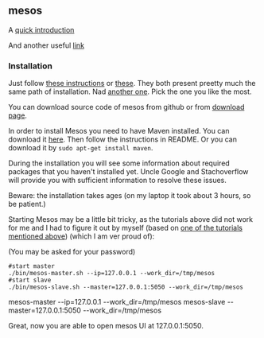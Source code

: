 ## mesos

A [quick introduction](http://iankent.uk/blog/a-quick-introduction-to-apache-mesos/)

And another useful [link](https://container-solutions.com/continuous-delivery-with-docker-on-mesos-in-less-than-a-minute-part-2/)

### Installation

Just follow [these instructions](https://mesosphere.com/blog/distributed-fault-tolerant-framework-apache-mesos-html/) or [these](https://mesos.readthedocs.io/en/0.22.2/getting-started/). They both present preetty much the same path of installation.
Nad [another one](http://blog.madhukaraphatak.com/mesos-single-node-setup-ubuntu/). Pick the one you like the most.

You can download source code of mesos from github or from [download page](http://mesos.apache.org/downloads/).

In order to install Mesos you need to have Maven installed. You can download it [here](https://maven.apache.org/download.cgi). Then follow the instructions in README.
Or you can download it by `sudo apt-get install maven`.

During the installation you will see some information about required packages that you haven't installed yet. Uncle Google and Stachoverflow will provide you with sufficient information to resolve these issues.

Beware: the installation takes ages (on my laptop it took about 3 hours, so be patient.)

Starting Mesos may be a little bit tricky, as the tutorials above did not work for me and I had to figure it out by myself (based on [one of the tutorials mentioned above](http://blog.madhukaraphatak.com/mesos-single-node-setup-ubuntu/)) (which I am ver proud of):

(You may be asked for your password)

```
#start master
./bin/mesos-master.sh --ip=127.0.0.1 --work_dir=/tmp/mesos
#start slave
./bin/mesos-slave.sh --master=127.0.0.1:5050 --work_dir=/tmp/mesos
```
mesos-master --ip=127.0.0.1 --work_dir=/tmp/mesos
mesos-slave --master=127.0.0.1:5050 --work_dir=/tmp/mesos

Great, now you are able to open mesos UI at 127.0.0.1:5050.
